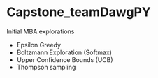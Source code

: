 # Capstone_teamDawgPY
Initial MBA explorations

- Epsilon Greedy
- Boltzmann Exploration (Softmax)
- Upper Confidence Bounds (UCB)
- Thompson sampling 
